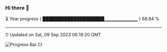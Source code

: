 ### Hi there 👋

⏳ Year progress { ████████████████████▁▁▁▁▁▁▁▁▁▁ } 68.84 %

---

⏰ Updated on Sat, 09 Sep 2023 06:19:20 GMT

![Progress Bar CI](https://github.com/ZhaoGui/ZhaoGui/workflows/Progress%20Bar%20CI/badge.svg)
